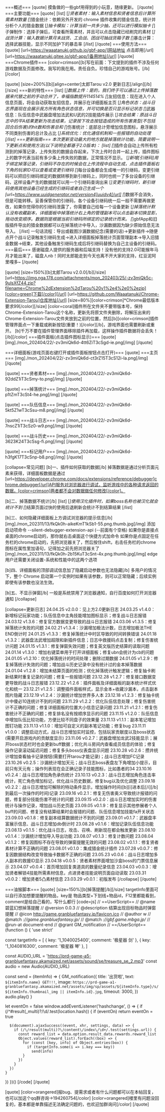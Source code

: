 ===概述===
[quote]
摸鱼做的一些gbf用得到的小玩意，随缘更新。
[/quote]
===主要功能===
[quote]
[list]
[*]贤者素材：输入素材信息和贤者信息后计算所需素材数量
[*]猎金统计：依赖另外开发的 chrome 插件收集的猎金信息，统计并分析个人的猎金数据
[*]抽卡模拟：计算当前一共多少抽，还可以进行模拟抽卡
[*]子弹制作：选择子弹后，可查看所需素材，并且可以点击隐藏已经刷完的素材
[*]战货计算：输入数据计算月末战货、工会战、团战可抽战货箱子数
[*]暴击计算：选择武器技能，显示不同加护下的暴击率
[/list]
[/quote]
===使用方法===
[quote]
[url=https://waaatanuki.github.io/gbf-app/]网站地址 点击即用[/url]  [url=https://waaatanuki.gitee.io/gbf-app/]备用地址[/url]
[/quote]
===Chrome插件===
[color=crimson][b]写在前面：下文提到的插件不涉及任何游戏数据及页面修改。我写的我在用。责任自负。珍惜自己的游戏账号。[/b][/color]

[quote]
[size=200%][b][align=center]太郎Tarou v2.0 更新日志[/align][/b][/size]
===新的特性===
[list]
[*]数据上传：是的，我们终于可以通过上传掉落数据来代替之前的手动合并了，幸福指数提升114514%
[*]友招信息：现在进入个人信息页面，将会自动获取友招信息，并展示在详细面板主页
[*]角色状态：战斗日志界面现在会展示我方所有角色状态信息，并可切换是否只显示标记状态
[*]武器信息：队伍信息中武器盘增加法武和U武的2技能插件展示
[*]攻击结果：原战斗日志中的平A结果更新为攻击结果，记录按下攻击按钮造成的所有伤害类型(不包括回合后伤害)的hit数和伤害总和
[*]伤害统计：底部总计旁增加信息图标，悬浮展示不同类别伤害的总计及占比
[*]系统优化：优化通信机制和一些报错的自动处理
[/list]
===更新指南===
本次更新变动最大的地方就是掉落统计功能，简要说明一下更新点和使用方法(以下说明全都基于2.0版本)：
[list]
[*]插件会自动上传所有检测到的掉落记录，上传失败的数据会存起来，下次上传时合并一起上传，插件图标上的数字代表当前有多少条上传失败的数据，正常情况不显示。
[*]新增[引继码]用于绑定掉落记录，引继码不存在的时候会在上传流程中自动生成，点击插件面板右下角的玩家ID可以查看或变更引继码
[*]每台设备都会生成唯一的引继码，变更引继码可以把旧引继码绑定的数据转移到新引继码上，同时也统一了多台设备的引继码，这样设备产生的数据就可以用一个引继码查询出来
[*]变更引继码时，新引继码使用其他设备已经生成的引继码或者自己生成一个[url=https://www.uuidgenerator.net/version4]uuidv4[/url]
[*]数据不会消失，但是可能转移。妥善保管你的引继码，各个设备引继码统一后一般不需要再做更改，如果你觉得你的引继码泄露了，你需要自己给每一个设备更新
[*]掉落统计默认没有收藏副本，详细面板中掉落统计右上角的管理副本可以点击副本切换显影，拖动改变顺序。数据则是根据当前引继码所绑定的记录统计而来。
[*]gbfApp和旧版插件导出的猎金数据都可以在掉落统计中导入，沙漏数据因为缺少原始信息无法导入。
[/list]
一句话流程：导出或截图沙漏数据纪念(需要的话)→更新插件→随便点开个战斗记录触发引继码生成→进入详细面板掉落统计页面管理副本→导入旧猎金数据→结束，其他设备触发引继码生成后将引继码替换为自己主设备的引继码。
===最后===
感谢磁盘人提供的服务器和后端支持！没有他的支持2.0可能猴年马月才能出来了，磁盘人nb！同时太郎能走到今天也离不开大家的支持，红豆泥阿里嘎多~
[/quote]

[quote]
[size=150%][b]太郎Tarou v2.0.0[/b][/size][url=https://img.nga.178.com/attachments/mon_202403/25/-zv3miQk5c-9ulsXfZ44.zip?filename=Chrome%2dExtension%2dTarou%20v1%2e4%2e0%2ezip][color=green]下载[/color][/url] [url=https://github.com/Waaatanuki/Chrome-Extension-Tarou]仓库地址[/url] [size=80%][color=crimson]*Chrome最低版本要求99[/color][/size]
[color=coral]插件所在文件夹不要带版本号，保持Chrome-Extension-Tarou这个名称，更新先将原文件夹删除，将解压出来的Chrome-Extension-Tarou文件夹放到之前的位置，然后[b][color=crimson]插件管理界面点一下重载或刷新按钮(重要！)[/color][/b]，游戏界面也需要刷新或重开。
[b]千万不要在插件管理界面移除插件再加载，这样操作插件数据将会丢失！[/b][/color]
===插件面板(点击插件图标显示)===
[quote]
[img]./mon_202404/22/-zv3miQk6d-4tt6ZiT3cSgd-ie.png[/img]
[/quote]

===详细面板(游戏页面右键打开或插件面板按钮点击打开)===
[quote]
===主页===
[img]./mon_202404/22/-zv3miQk6d-ct3rZ15T3cS12i-la.png[/img]
[/quote]

[quote]
===贤者素材===
[img]./mon_202404/22/-zv3miQk6d-92ddZ1iT3cSmy-to.png[/img]
[/quote]

[quote]
===掉落统计===
[img]./mon_202404/22/-zv3miQk6d-p1tZmT3cSt4-he.png[/img]
[/quote]

[quote]
===队伍信息===
[img]./mon_202404/22/-zv3miQk6d-5kt5Z1wT3cSsu-m8.png[/img]
[/quote]

[quote]
===战斗日志===
[img]./mon_202404/22/-zv3miQk6d-7nscZ1iT3cSz0-w9.png[/img]
[/quote]

[quote]
===战斗历史===
[img]./mon_202404/22/-zv3miQk6d-3623K24T3cSsg-fi.png[/img]
[/quote]

[quote]
===标记用户===
[img]./mon_202404/22/-zv3miQk6d-h3fgK17T3cSnp-b8.png[/img]
[/quote]

[collapse=常见问题]
[b]一、插件如何获取的数据[/b]
掉落数据是通过分析页面元素来获得，详细面板数据是通过[url=https://developer.chrome.com/docs/extensions/reference/debugger]chrome.debugger[/url]API服务对浏览器进行调试，监听游戏中的各种请求返回的数据，[color=crimson]两者都不会对数据做任何修改[/color]。

[b]二、掉落数据不统计[/b]
[list]
[*]使用汉化插件时，如果boss名称也被汉化就会统计不到
[*]结算页面过快的使用后退刷新会统计不到结算结果
[/list]

[b]三、如何隐藏详细面板上方调试浏览器的提示信息[/b]
[img]./mon_202311/13/fkQk0h-aikeKmT1kSb1-55.png.thumb.jpg[/img]
添加启动项命令 --silent-debugger-extension-api (--前面有个空格)
如果你是直接点桌面的chrome启动的，那你就右击桌面这个快捷方式加命令
如果你是点固定在任务栏的chrome启动的，先把浏览器关了，然后按住shift，右击任务栏的chrome图标在属性里加语句，记得加之前先把浏览器关了
[img]./mon_202311/13/fkQk0h-2b15KuT3cSnt-4x.png.thumb.jpg[/img]
edge用户还需要关闭设置-系统和性能中的这两个选项

[b]四、详细面板的顶部调试信息加了隐藏启动参数也无法隐藏[/b]
多用户的情况下，整个 Chrome 启动第一个实例时如果有该参数，则可以正常隐藏；后续实例即使有该参数也没法生效。

[b]五、不显示弹窗[/b]
一般是系统禁用了浏览器通知，自行百度如何打开浏览器通知
[/collapse]

[collapse=更新日志]
24.04.25 v2.0.0：见上方2.0更新日志
24.03.25 v1.4.0：新增标记玩家功能；队伍信息中主角技能增加图标显示；修复战斗日志报错
24.03.12 v1.3.6：修复官方数据变更导致的战斗日志报错
24.03.06 v1.3.5：修复掉落统计失败的问题
24.02.21 v1.3.4：沙漏增加极法计数，日志增加极法THE END倒计时
24.01.25 v1.3.3：修复掉落统计中时区导致的时间转换错误
24.01.18 v1.3.2：武器盘法武增加超限和新插件信息；日志中救援码点击复制；修复伤害统计问题
24.01.15 v1.3.1：修复弹窗失效问题；修复英文版历史结算的读取问题
24.01.14 v1.3.0：增加右键菜单用于打开详细面板；修复ubn会统计为cb的问题
24.01.05 v1.2.10：优化掉落统计的时间处理；删除过期数据
24.01.05 v1.2.9：修复掉落统计失效的问题；增加战斗历史记录中没有统计过的金本掉落数据
24.01.04 v1.2.8：增加未结算页面的检测；优化掉落统计触发逻辑；修复抽卡刷新结果时重复记录的问题；修复一些报错问题
23.12.28 v1.2.7：修复接口数据变更导致的战斗日志报错
23.12.22 v1.2.6：插件面板及详细面板的副本统计样式优化和统一
23.12.21 v1.2.5：调整插件面板样式，显示金本+收藏沙漏本，点击副本图片隐藏
23.12.19 v1.2.4：沙漏统计增加世界多人本
23.12.18 v1.2.3：修复抽卡统计中傻必10连统计不到的问题
23.11.29 v1.2.2：优化队伍信息处理；修复伤害统计不正确的问题；修复详细面板的位置大小信息记录问题
23.11.21 v1.2.1：修复伤害统计不正确的问题；修复排名没有按顺序显示的问题
23.11.15 v1.2.0：队伍信息中增加队伍比较功能，方便比较不同盘子的效果量
23.11.13 v1.1.1：副本笔记增加图钉功能
23.11.13 v1.1.0：增加可自定义的副本笔记功能；修复bug
23.11.11 v1.0.0：调整启动方式，战斗日志增加实时监控，包括玩家贡献度以及boss状态(需要开启游戏内的贡献度显示)
23.11.06 v0.2.7：武器盘增加龙武2技能显示；展开boss状态栏时也会更新buff数据；优化共斗房间内查看成员信息的体验；修复操作记录滚动延迟问题；修复多头boss仪表盘显示问题
23.10.28 v0.2.6：攒井统计增加查看抽卡记录按钮(需要打开tarou才能记录)；战斗日志增加FC记录
23.10.26 v0.2.5：沙漏统计增加天元；战斗日志boss表盘左下角增加小提示，目前只有天元有；操作列表现在会正确记录子技能图标，比如愚者的34
23.10.16 v0.2.4：战斗日志增加角色承伤统计
23.10.13 v0.2.3：战斗日志增加角色连击率统计，死亡角色增加标记，优化战斗历史数据，修复bug以及优化调整
23.09.18 v0.2.2：战斗日志增加可解除的特动条件显示，增加操作时间([b][i]进本后[/i][/b]到最后一次操作的时间)记录
23.09.16 v0.2.1：修复无伤害奥义导致统计报错的问题，修复部分技能伤害不统计的问题
23.09.15 v0.2.0：战斗日志增加实时的伤害统计与操作记录，增加战斗历史页面
23.09.05 v0.1.9：修复显示其他参展者个人buff的问题、修复没有结算结果时会报错的问题、队伍信息增加技能fa开关状态
23.09.03 v0.1.8：修复副本结算数据统计不到的问题
23.09.01 v0.1.7：武器盘丰富展示信息、战斗日志增加db倒计时
23.08.28 v0.1.6：增加记录队伍信息功能
23.08.13 v0.1.5：优化战斗日志，攻击、召唤、刷新现在都会触发更新
23.08.10 v0.1.4：沙漏统计增加导入导出功能
23.08.07 v0.1.3：修复计数问题
23.08.04 v0.1.2：修复因图标不存在导致的弹窗提醒无效的问题
23.08.02 v0.1.1：修复贤者素材计算不正确的问题
23.08.01 v0.1.0：集成猎金统计插件
23.07.28 v0.0.7：修复因数据结构改变导致抽卡数据不正确的问题
23.05.23 v0.0.6：战斗日志增加多人副本的救援ID显示
23.04.18 v0.0.5：贤者素材界面增加沙盒boss的门票信息展示
23.04.07 v0.0.4：首页增加回复类道具的数量纪录信息
23.04.03 v0.0.3：增加贤者解锁4技能所需素材信息，点进贤者技能说明页面自动读取
23.03.31 v0.0.2：增加贤者5凸素材信息
23.03.29 v0.0.1：初版发布
[/collapse]
[/quote]

===油猴脚本===
[quote]
[size=150%][b]掉落提醒[/b][/size]
targetInfo里面可以自行添加想要提醒的物品，key是 物品类型+下划线+物品id，F12里都能看到，comment是给自己看的，写什么都行
[code=js]
// ==UserScript==
// @name         碧蓝幻想掉落提醒
// @version      0.0.3
// @description  结算出现目标物品时弹窗提醒
// @icon         http://game.granbluefantasy.jp/favicon.ico
// @author       w
// @match        *://game.granbluefantasy.jp/*
// @match        *://gbf.game.mbga.jp/*
// @run-at       document-end
// @grant        GM_notification
// ==/UserScript==
(function () {
  'use strict'

  const targetInfo = [
    { key: '1_1040025400', comment: '极星器 剑' },
    { key: '1_1040816300', comment: '极星器 琴' },
  ]

  const AUDIO_URL = 'https://prd-game-a5-granbluefantasy.akamaized.net/assets/sound/se/treasure_se_2.mp3'
  const audio = new Audio(AUDIO_URL)

  const send = (itemInfo) => {
    GM_notification({
      title: '出货啦',
      text: `${itemInfo.name} GET!!!`,
      image: `https://prd-game-a1-granbluefantasy.akamaized.net/assets/img/sp/assets/${itemInfo.type}/s/${itemInfo.thumbnail_img || itemInfo.id}.jpg`,
      timeout: 3000,
    })
    audio.play()
  }

  let eventOn = false
  window.addEventListener('hashchange', () => {
    if (/^#result(_multi)?\/\d/.test(location.hash)) {
      if (eventOn)
        return
      eventOn = true

      $(document).ajaxSuccess((event, xhr, settings, data) => {
        if (/\/result(multi)?\/content\/index\/\d+/.test(settings.url)) {
          const reward_list = data.option.result_data.rewards.reward_list
          Object.values(reward_list).forEach((box) => {
            for (const [key, info] of Object.entries(box)) {
              if (targetInfo.some(i => i.key === key))
                send(info)
            }
          })
        }
      })
    }
  })
})()
[/code]
[/quote]

[quote]
[color=orangered]报bug、提需求或者有什么问题都可以在本帖回复，也可以加这个qq群咨询→194260754[/color]
[color=orangered]楼里有问题没回复的，基本都是单靠描述无法确定问题的，也欢迎加群询问[/color]
[/quote]

